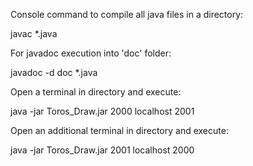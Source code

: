 Console command to compile all java files in a directory:

javac *.java

For javadoc execution into 'doc' folder:

javadoc -d doc *.java

Open a terminal in directory and execute:

java -jar Toros_Draw.jar 2000 localhost 2001

Open an additional terminal in directory and execute:

java -jar Toros_Draw.jar 2001 localhost 2000
